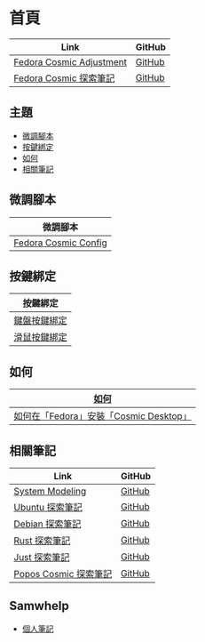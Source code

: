 

# 首頁

| Link | GitHub |
| ---- | ------ |
| [Fedora Cosmic Adjustment](https://samwhelp.github.io/fedora-cosmic-adjustment/) | [GitHub](https://github.com/samwhelp/fedora-cosmic-adjustment) |
| [Fedora Cosmic 探索筆記](https://samwhelp.github.io/note-about-fedora-cosmic/) | [GitHub](https://github.com/samwhelp/note-about-fedora-cosmic) |




## 主題

* [微調腳本](#微調腳本)
* [按鍵綁定](#按鍵綁定)
* [如何](#如何)
* [相關筆記](#相關筆記)




## 微調腳本

| 微調腳本 |
| -------- |
| [Fedora Cosmic Config](https://github.com/samwhelp/fedora-cosmic-adjustment/tree/main/prototype/main/cosmic-config/Main) |




## 按鍵綁定

| 按鍵綁定 |
| --- |
| [鍵盤按鍵綁定](https://samwhelp.github.io/note-about-fedora-cosmic/read/config/keybind.html) |
| [滑鼠按鍵綁定](https://samwhelp.github.io/note-about-fedora-cosmic/read/config/mousebind.html) |




## 如何

| [如何](https://samwhelp.github.io/note-about-fedora-cosmic/read/howto.html) |
| ------- |
| [如何在「Fedora」安裝「Cosmic Desktop」](https://samwhelp.github.io/note-about-fedora-cosmic/read/howto/install-cosmic-desktop.html) |




## 相關筆記

| Link | GitHub |
| ---- | ------ |
| [System Modeling](https://samwhelp.github.io/system-modeling/) | [GitHub](https://github.com/samwhelp/system-modeling) |
| [Ubuntu 探索筆記](https://samwhelp.github.io/note-about-ubuntu/) | [GitHub](https://github.com/samwhelp/note-about-ubuntu) |
| [Debian 探索筆記](https://samwhelp.github.io/note-about-debian/) | [GitHub](https://github.com/samwhelp/note-about-debian) |
| [Rust 探索筆記](https://samwhelp.github.io/note-about-rust/) | [GitHub](https://github.com/samwhelp/note-about-rust) |
| [Just 探索筆記](https://samwhelp.github.io/note-about-just/) | [GitHub](https://github.com/samwhelp/note-about-just) |
| [Popos Cosmic 探索筆記](https://samwhelp.github.io/note-about-popos-cosmic/) | [GitHub](https://github.com/samwhelp/note-about-popos-cosmic) |




## Samwhelp

* [個人筆記](https://samwhelp.github.io/book/)
